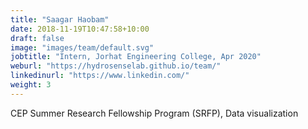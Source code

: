 ```yaml
---
title: "Saagar Haobam"
date: 2018-11-19T10:47:58+10:00
draft: false
image: "images/team/default.svg"
jobtitle: "Intern, Jorhat Engineering College, Apr 2020"
weburl: "https://hydrosenselab.github.io/team/"
linkedinurl: "https://www.linkedin.com/"
weight: 3
---
```

CEP Summer Research Fellowship Program (SRFP), Data visualization
